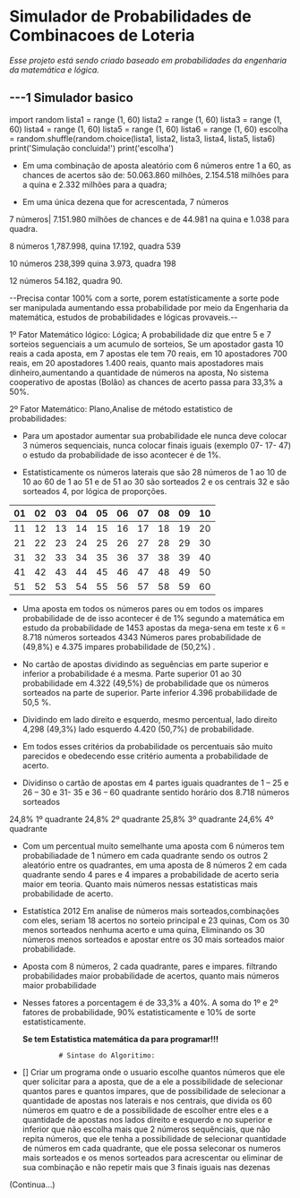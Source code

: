  # Simulador de Probabilidades de Combinacoes de Loteria
 *Esse projeto está sendo criado baseado em probabilidades da engenharia da matemática e lógica.*


## ---1 Simulador basico 

 import random
lista1 = range (1, 60)
lista2 = range (1, 60)
lista3 = range (1, 60)
lista4 = range (1, 60)
lista5 = range (1, 60)
lista6 = range (1, 60)
escolha = random.shuffle(random.choice(lista1, lista2, lista3, lista4, lista5, lista6)
print('Simulação concluida!')
print('escolha')

* Em uma combinação de aposta aleatório com 6 números entre 1 a 60, as chances de acertos são de: 
     50.063.860 milhões, 2.154.518 milhões para a quina e 2.332 milhões para a quadra;

* Em uma única dezena que for acrescentada, 7 números 

7  números| 7.151.980 milhões de chances e de 44.981 na quina e 1.038 para quadra. 

8  números 1,787.998, quina 17.192, quadra 539

10  números 238,399 quina 3.973, quadra 198

12  números 54.182, quadra 90.

--Precisa contar 100% com a sorte, porem estatísticamente a sorte pode ser manipulada aumentando essa probabilidade por meio da Engenharia da matemática, estudos de probabilidades e lógicas provaveis.--


1º Fator Matemático lógico: Lógica; A probabilidade diz que entre 5 e 7 sorteios seguenciais a um acumulo de sorteios, Se um apostador gasta 10 reais a cada aposta, em 7 apostas ele tem 70 reais, em 10 apostadores 700 reais, em 20 apostadores 1.400 reais, quanto mais apostadores mais dinheiro,aumentando a quantidade de números na aposta, No sistema cooperativo de apostas (Bolão) as chances de acerto passa para 33,3% a 50%. 

2º Fator Matemático: Plano,Analise de método estatistico de probabilidades:   

 * Para um apostador aumentar sua probabilidade ele nunca deve colocar 3 números sequenciais, nunca colocar finais iguais (exemplo 07- 17- 47) o estudo da probabilidade de isso acontecer é de 1%.

 * Estatisticamente os números laterais que são 28 números de 1 ao 10 de 10 ao 60 de 1 ao 51 e de 51 ao 30 são sorteados 2 e os centrais 32 e são sorteados 4, por lógica de proporções.

01 | 02 | 03 | 04 | 05 | 06 | 07 | 08 | 09 | 10
---|---|---|---|---|---|---|---|---|---
| 11 | 12 | 13 | 14 | 15 | 16 | 17 | 18 | 19 | 20
21 | 22 | 23 | 24 | 25 | 26 | 27 | 28 | 29 |30
31 | 32 | 33 | 34 | 35 | 36 | 37 | 38 | 39 | 40
41 |42 | 43 | 44 | 45 | 46 | 47 |48 | 49 | 50
51 | 52 | 53 | 54 | 55 | 56 | 57 | 58 | 59 |60



 * Uma aposta em todos os números pares ou em todos os impares probabilidade de de isso acontecer é de 1% segundo a matemática em estudo da probabilidade de 1453 apostas da mega-sena em teste x 6 = 8.718 números sorteados 4343 Números pares probabilidade de (49,8%) e 4.375 impares probabilidade de (50,2%) .

* No cartão de apostas dividindo as seguências em parte superior e inferior a probabilidade é a mesma. Parte superior 01 ao 30 probabilidade em 4.322 (49,5%) de probabilidade que os números sorteados na parte de superior. Parte inferior 4.396 probabilidade de 50,5 %.

* Dividindo em lado direito e esquerdo, mesmo percentual, lado direito 4,298 (49,3%) lado esquerdo 4.420 (50,7%) de probabilidade.

* Em todos esses critérios da probabilidade os percentuais são muito parecidos e obedecendo esse critério aumenta a probabilidade de acerto.

* Dividinso o cartão de apostas em 4 partes iguais quadrantes de 1 – 25 e 26 – 30 e 31- 35 e 36 – 60 quadrante sentido horário dos 8.718 números sorteados

24,8% 1º quadrante
24,8% 2º quadrante
25,8% 3º quadrante
24,6% 4º quadrante

* Com um percentual muito semelhante uma aposta com 6 números tem probabiliadade de 1 número em cada quadrante sendo os outros 2 aleatório entre os quadrantes, em uma aposta de 8 números 2 em cada quadrante sendo 4 pares e 4 impares a probabilidade de acerto seria maior em teoria. Quanto mais números nessas estatisticas mais probabilidade de acerto.

* Estatística 2012
 Em analise de números mais sorteados,combinações com eles, seriam 18 acertos no sorteio principal e 23 quinas, Com os 30 menos sorteados nenhuma acerto e uma quina, Eliminando os 30 números menos sorteados e apostar entre os 30 mais sorteados maior probabilidade.

 * Aposta com 8 números, 2 cada quadrante, pares e impares. filtrando probabilidades maior probabilidade de acertos, quanto mais números maior probabilidade

 * Nesses fatores a porcentagem é de 33,3% a 40%. A soma do 1º e 2º fatores de probabilidade, 90% estatisticamente e 10% de sorte estatisticamente.

     
     **Se tem Estatistica matemática da para programar!!!**

                # Sintase do Algoritimo:

- [] Criar um programa onde o usuario escolhe quantos números que ele quer solicitar para a aposta, que de a ele a possibilidade de selecionar quantos pares e quantos impares, que de possibilidade de  selecionar a quantidade de apostas nos laterais e nos centrais, que divida os 60 números em quatro e de a possibilidade de escolher entre eles e a quantidade de apostas nos lados direito e esquerdo e no superior e inferior que não escolha mais que 2 números sequênciais, que não repita números, que ele tenha a possibilidade de selecionar quantidade de números em cada quadrante, que ele possa seleconar os numeros mais sorteados e os menos sorteados para acrescentar ou eliminar de sua combinação e não repetir mais que 3 finais iguais nas dezenas

(Continua...)




